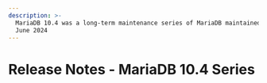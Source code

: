 ```yaml
---
description: >-
  MariaDB 10.4 was a long-term maintenance series of MariaDB maintained until
  June 2024
---
```


# Release Notes - MariaDB 10.4 Series

